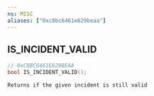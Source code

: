 ```yaml
---
ns: MISC
aliases: ["0xc8bc6461e629beaa"]
---
```

## IS_INCIDENT_VALID

```c
// 0xC8BC6461E629BEAA
bool IS_INCIDENT_VALID();
```

```
Returns if the given incident is still valid
```
